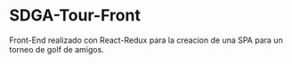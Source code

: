# SDGA-Tour-Front
Front-End realizado con React-Redux para la creacion de una SPA para un torneo de golf de amigos.
